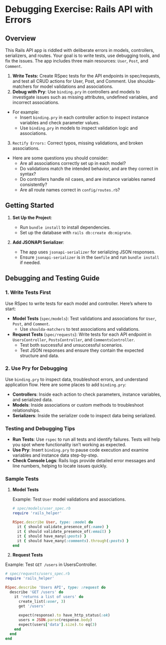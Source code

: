 # Debugging Exercise: Rails API with Errors

## Overview

This Rails API app is riddled with deliberate errors in models, controllers, serializers, and routes. Your goal is to write tests, use debugging tools, and fix the issues. The app includes three main resources: `User`, `Post`, and `Comment`.

1. **Write Tests:** Create RSpec tests for the API endpoints in spec/requests, and test all CRUD actions for User, Post, and Comment. Use shoulda-matchers for model validations and associations.
2. **Debug with Pry**: Use `binding.pry` in controllers and models to investigate issues such as missing attributes, undefined variables, and incorrect associations. 
  - For example:
    - Insert `binding.pry` in each controller action to inspect instance variables and check parameter values.
    - Use `binding.pry` in models to inspect validation logic and associations.
3. `Rectify Errors:` Correct typos, missing validations, and broken associations. 
  - Here are some questions you should consider:
    - Are all associations correctly set up in each model?
    - Do validations match the intended behavior, and are they correct in syntax?
    - Do controllers handle nil cases, and are instance variables named consistently?
    - Are all route names correct in `config/routes.rb`?

## Getting Started

1. **Set Up the Project**:
   - Run `bundle install` to install dependencies.
   - Set up the database with `rails db:create db:migrate`.

2. **Add JSONAPI Serializer**:
   - The app uses `jsonapi-serializer` for serializing JSON responses.
   - Ensure `jsonapi-serializer` is in the `Gemfile` and run `bundle install` if needed.

## Debugging and Testing Guide

### 1. Write Tests First

Use RSpec to write tests for each model and controller. Here’s where to start:

- **Model Tests** (`spec/models`): Test validations and associations for `User`, `Post`, and `Comment`.
  - Use `shoulda-matchers` to test associations and validations.
- **Request Tests** (`spec/requests`): Write tests for each API endpoint in `UsersController`, `PostsController`, and `CommentsController`.
  - Test both successful and unsuccessful scenarios.
  - Test JSON responses and ensure they contain the expected structure and data.

### 2. Use Pry for Debugging

Use `binding.pry` to inspect data, troubleshoot errors, and understand application flow. Here are some places to add `binding.pry`:

- **Controllers**: Inside each action to check parameters, instance variables, and serialized data.
- **Models**: Inside associations or custom methods to troubleshoot relationships.
- **Serializers**: Inside the serializer code to inspect data being serialized.

### Testing and Debugging Tips

- **Run Tests**: Use `rspec` to run all tests and identify failures. Tests will help you spot where functionality isn’t working as expected.
- **Use Pry**: Insert `binding.pry` to pause code execution and examine variables and instance data step-by-step.
- **Check Console Logs**: Rails logs provide detailed error messages and line numbers, helping to locate issues quickly.

### Sample Tests

1. **Model Tests**

   Example: Test `User` model validations and associations.

   ```ruby
   # spec/models/user_spec.rb
   require 'rails_helper'

   RSpec.describe User, type: :model do
     it { should validate_presence_of(:name) }
     it { should validate_presence_of(:email) }
     it { should have_many(:posts) }
     it { should have_many(:comments).through(:posts) }
   end
   ```

2. **Request Tests**

  Example: Test `GET /users` in UsersController.
  ```ruby 
  # spec/requests/users_spec.rb
  require 'rails_helper'

  RSpec.describe 'Users API', type: :request do
    describe 'GET /users' do
      it 'returns a list of users' do
        create_list(:user, 3)
        get '/users'
        
        expect(response).to have_http_status(:ok)
        users = JSON.parse(response.body)
        expect(users['data'].size).to eq(3)
      end
    end
  end
  ```